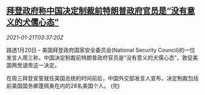 <!--1611201263000-->
[拜登政府称中国决定制裁前特朗普政府官员是“没有意义的犬儒心态”](https://cn.reuters.com/article/biden-responses-china-0120-wedn-idCNKBS29Q0BQ)
------

<div><i>2021-01-21T03:37:20Z</i></div><p>路透1月20日 - 美国拜登政府国家安全委员会(National Security Council)的一位发言人周三称，中国决定制裁前特朗普政府官员是“没有意义的犬儒心态”，敦促美国两党谴责这一决定。</p><p>在周三拜登宣誓就任美国总统的时间前后，中国外交部发言人宣布，决定制裁包括前美国国务卿蓬佩奥在内的28名美国个人。 (完)</p>
